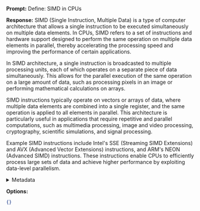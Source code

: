 **Prompt:**
Define: SIMD in CPUs

**Response:**
SIMD (Single Instruction, Multiple Data) is a type of computer architecture that allows a single instruction to be executed simultaneously on multiple data elements. In CPUs, SIMD refers to a set of instructions and hardware support designed to perform the same operation on multiple data elements in parallel, thereby accelerating the processing speed and improving the performance of certain applications.

In SIMD architecture, a single instruction is broadcasted to multiple processing units, each of which operates on a separate piece of data simultaneously. This allows for the parallel execution of the same operation on a large amount of data, such as processing pixels in an image or performing mathematical calculations on arrays.

SIMD instructions typically operate on vectors or arrays of data, where multiple data elements are combined into a single register, and the same operation is applied to all elements in parallel. This architecture is particularly useful in applications that require repetitive and parallel computations, such as multimedia processing, image and video processing, cryptography, scientific simulations, and signal processing.

Example SIMD instructions include Intel's SSE (Streaming SIMD Extensions) and AVX (Advanced Vector Extensions) instructions, and ARM's NEON (Advanced SIMD) instructions. These instructions enable CPUs to efficiently process large sets of data and achieve higher performance by exploiting data-level parallelism.

<details><summary>Metadata</summary>

- Duration: 11229 ms
- Datetime: 2023-09-11T13:37:49.636427
- Model: gpt-3.5-turbo-0613

</details>

**Options:**
```json
{}
```

